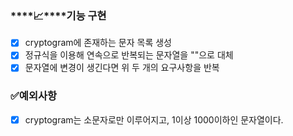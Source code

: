 ### ****📈****기능 구현

- [x]  cryptogram에 존재하는 문자 목록 생성
- [x]  정규식을 이용해 연속으로 반복되는 문자열을 ""으로 대체
- [x]  문자열에 변경이 생긴다면 위 두 개의 요구사항을 반복
### ✅예외사항
- [x]  cryptogram는 소문자로만 이루어지고, 1이상 1000이하인 문자열이다.